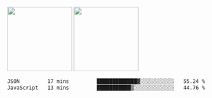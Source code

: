 <img src="https://github-readme-stats.vercel.app/api?username=Dream4ever&count_private=true&show_icons=true&theme=tokyonight" height="150" /> <img src="https://github-readme-stats.vercel.app/api/top-langs/?username=Dream4ever&count_private=true&show_icons=true&theme=tokyonight&langs_count=5&layout=compact" height="150" />

<!--START_SECTION:waka-->

```txt
JSON         17 mins         █████████████▓░░░░░░░░░░░   55.24 %
JavaScript   13 mins         ███████████▒░░░░░░░░░░░░░   44.76 %
```

<!--END_SECTION:waka-->
